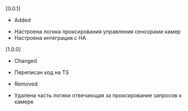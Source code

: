 [0.0.1]

- Added

* Настроена логика проксирования управления сенсорами камер
* Настроена интеграция с HA

[1.0.0]

- Changed

* Переписан код на TS

- Removed

* Удалена часть логики отвечающая за проксирование запросов к камере
